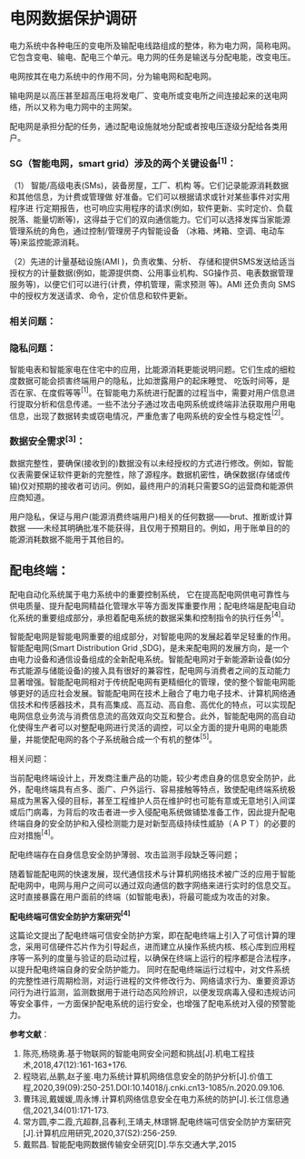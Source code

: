 # **电网数据保护调研**



电力系统中各种电压的变电所及输配电线路组成的整体，称为电力网，简称电网。它包含变电、输电、配电三个单元。电力网的任务是输送与分配电能，改变电压。

电网按其在电力系统中的作用不同，分为输电网和配电网。

输电网是以高压甚至超高压电将发电厂、变电所或变电所之间连接起来的送电网络，所以又称为电力网中的主网架。

配电网是承担分配的任务，通过配电设施就地分配或者按电压逐级分配给各类用户。



### **SG（智能电网，smart grid）涉及的两个关键设备$^{[1]}$**：

（1） 智能/高级电表(SMs)，装备房屋，工厂、机构 等。它们记录能源消耗数据和其他信息，为计费或管理做 好准备。它们可以根据请求或针对某些事件对实用程序进 行定期报告，也可响应实用程序的请求(例如，软件更新、实时定价、负载脱落、能量切断等)，这得益于它们的双向通信能力。它们可以选择发挥当家能源管理系统的角色，通过控制/管理房子内智能设备 （冰箱、烤箱、空调、电动车等)来监控能源消耗。 

（2）先进的计量基础设施(AMI )，负责收集、分析、 存储和提供SMS发送给适当授权方的计量数据(例如，能源提供商、公用事业机构、SG操作员、电表数据管理服务等)，以便它们可以进行(计费，停机管理，需求预测 等)。AMI 还负责向 SMS 中的授权方发送请求、命令，定价信息和软件更新。



### **相关问题：**

### **隐私问题：**

智能电表和智能家电在住宅中的应用，比能源消耗更能说明问题。它们生成的细粒度数据可能会损害终端用户的隐私，比如泄露用户的起床睡觉、 吃饭时间等，是否在家、在度假等等$^{[1]}$。在智能电力系统进行配置的过程当中，需要对用户信息进行提取分析和信息传递。一些不法分子通过攻击电网系统或终端非法获取用户用电信息，出现了数据转卖或窃电情况，严重危害了电网系统的安全性与稳定性$^{[2]}$。 



### **数据安全需求$^{[3]}$：**

数据完整性，要确保(接收到的)数据没有以未经授权的方式进行修改。例如，智能仪表需要保证软件更新的完整性，除了源程序。数据机密性，确保数据(存储或传输)仅对预期的接收者可访问。例如，最终用户的消耗只需要SG的运营商和能源供应商知道。 



用户隐私，保证与用户(能源消费终端用户)相关的任何数据——brut、推断或计算数据 ——未经其明确批准不能获得，且仅用于预期目的。例如，用于账单目的的能源消耗数据不能用于其他目的。



## **配电终端：**

配电自动化系统属于电力系统中的重要控制系统， 它在提高配电网供电可靠性与供电质量、提升配电网精益化管理水平等方面发挥重要作用；配电终端是配电自动化系统的重要组成部分，承担着配电系统的数据采集和控制指令的执行任务$^{[4]}$。

智能配电网是智能电网重要的组成部分，对智能电网的发展起着举足轻重的作用。智能配电网(Smart Distribution Grid ,SDG)，是未来配电网的发展方向，是一个由电力设备和通信设备组成的全新配电系统。智能配电网对于新能源新设备(如分布式能源与储能设备)的接入具有很好的兼容性，配电网与消费者之间的互动能力显著增强。智能配电网相对于传统配电网有更精细化的管理，使的整个智能电网能够更好的适应社会发展。智能配电网在技术上融合了电力电子技术、计算机网络通信技术和传感器技术，具有高集成、高互动、高自愈、高优化的特点，可以实现配电网信息业务流与消费信息流的高效双向交互和整合。此外，智能配电网的高自动化使得生产者可以对整配电网进行灵活的调控，可以全方面的提升电网的电能质量，并能使配电网的各个子系统融合成一个有机的整体$^{[5]}$。





相关问题：

当前配电终端设计上，开发商注重产品的功能，较少考虑自身的信息安全防护，此外，配电终端具有点多、面广、户外运行、容易接触等特点，致使配电终端系统极易成为黑客入侵的目标，甚至工程维护人员在维护时也可能有意或无意地引入间谍或后门病毒，为背后的攻击者进一步入侵配电系统做铺垫准备工作，因此提升配电终端自身的安全防护和入侵检测能力是对新型高级持续性威胁（ＡＰＴ）的必要的应对措施$^{[4]}$。

配电终端存在自身信息安全防护薄弱、攻击监测手段缺乏等问题；



随着智能配电网的快速发展，现代通信技术与计算机网络技术被广泛的应用于智能配电网中，电网与用户之间可以通过双向通信的数字网络来进行实时的信息交互。这时直接暴露在用户面前的终端（如智能电表)，将最可能成为攻击的对象。





**配电终端可信安全防护方案研究$^{[4]}$**  

这篇论文提出了配电终端可信安全防护方案，即在配电终端上引入了可信计算的理念，采用可信硬件芯片作为引导起点，进而建立从操作系统内核、核心库到应用程序等一系列的度量与验证的启动过程，以确保在终端上运行的程序都是合法程序，以提升配电终端自身的安全防护能力。 同时在配电终端运行过程中，对文件系统的完整性进行周期检测，对运行进程的文件修改行为、网络请求行为、重要资源访问行为进行监测，监测数据用于进行动态风险辨识，以便发现病毒入侵和违规访问等安全事件，一方面保护配电系统的运行安全，也增强了配电系统对入侵的预警能力。



**参考文献**：

1. 陈亮,杨晓勇.基于物联网的智能电网安全问题和挑战[J].机电工程技术,2018,47(12):161-163+176.
2. 程晓岩,丛鹏,赵子鉴.电力系统计算机网络信息安全的防护分析[J].价值工程,2020,39(09):250-251.DOI:10.14018/j.cnki.cn13-1085/n.2020.09.106.
3. 曹玮润,戴媛媛,周永博.计算机网络信息安全在电力系统的防护[J].长江信息通信,2021,34(01):171-173.
4. 常方圆,李二霞,亢超群,吕春利,王靖夫,林璟锵.配电终端可信安全防护方案研究[J].计算机应用研究,2020,37(S2):256-259.
5. 戴熙昌. 智能配电网数据传输安全研究[D].华东交通大学,2015